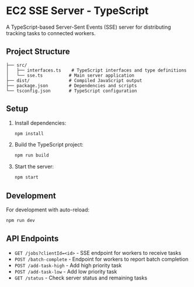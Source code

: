 # EC2 SSE Server - TypeScript

A TypeScript-based Server-Sent Events (SSE) server for distributing tracking tasks to connected workers.

## Project Structure

```
├── src/
│   ├── interfaces.ts    # TypeScript interfaces and type definitions
│   └── sse.ts          # Main server application
├── dist/               # Compiled JavaScript output
├── package.json        # Dependencies and scripts
└── tsconfig.json       # TypeScript configuration
```

## Setup

1. Install dependencies:
   ```bash
   npm install
   ```

2. Build the TypeScript project:
   ```bash
   npm run build
   ```

3. Start the server:
   ```bash
   npm start
   ```

## Development

For development with auto-reload:
```bash
npm run dev
```

## API Endpoints

- `GET /jobs?clientId=<id>` - SSE endpoint for workers to receive tasks
- `POST /batch-complete` - Endpoint for workers to report batch completion
- `POST /add-task-high` - Add high priority task
- `POST /add-task-low` - Add low priority task
- `GET /status` - Check server status and remaining tasks
